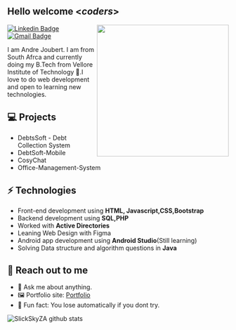 <h2> Hello welcome <<i>coders</i>></h2>

<img align='right' src='http://www.jenyalestina.com/blog/wp-content/uploads/2019/05/web-development-1024x582.jpg' width='300"'>

[![Linkedin Badge](https://img.shields.io/badge/-Lindkeden-blue?style=flat-square&logo=Linkedin&logoColor=white&link=https://www.linkedin.com/in/suyash-srivastava-458b0117)](https://www.linkedin.com/in/suyash-srivastava-458b01173) 
[![Gmail Badge](https://img.shields.io/badge/-Gmail-Red?style=flat-square&logo=Gmail&logoColor=white&link=mailto:suyash.srivastava14@gmail.com)](mailto:suyash.srivastava14@gmail.com)

I am Andre Joubert. I am from South Afrca and currently doing my B.Tech from Vellore Institute of Technology 🏫.I love to do web development and open to learning new technologies.

## 💻 Projects
* DebtsSoft - Debt Collection System
* DebtSoft-Mobile
* CosyChat
* Office-Management-System

## ⚡ Technologies 
- Front-end development using **HTML, Javascript,CSS,Bootstrap**
- Backend development using **SQL,PHP**
- Worked with **Active Directories**
- Leaning Web Design with Figma
- Android app development using **Android Studio**(Still learning)
- Solving Data structure and algorithm questions in **Java**

## 👋 Reach out to me 
- 💬 Ask me about anything.
- 🖼️ Portfolio site: [Portfolio](https://github.com/SlickSkyZA/SlickSkyZA)
- 💎 Fun fact: You lose automatically if you dont try.

![SlickSkyZA github stats](https://github-readme-stats.vercel.app/api?username=SlickSkyZA&hide=["issues"]&show_icons=true)
